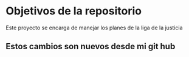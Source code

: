 # Objetivos de la repositorio

Este proyecto se encarga de manejar los planes de la liga de la justicia



## Estos cambios son nuevos desde mi git hub

